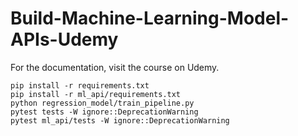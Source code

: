 # Build-Machine-Learning-Model-APIs-Udemy
For the documentation, visit the course on Udemy.

    pip install -r requirements.txt
    pip install -r ml_api/requirements.txt
    python regression_model/train_pipeline.py
    pytest tests -W ignore::DeprecationWarning
    pytest ml_api/tests -W ignore::DeprecationWarning

